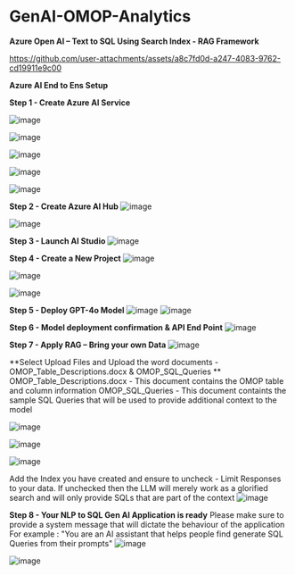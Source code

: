 # GenAI-OMOP-Analytics



**Azure Open AI – Text to SQL Using Search Index -  RAG Framework**

https://github.com/user-attachments/assets/a8c7fd0d-a247-4083-9762-cd19911e9c00

**Azure AI End to Ens Setup**

**Step 1 - Create Azure AI Service**

![image](https://github.com/user-attachments/assets/a811e7f5-3a02-449b-9405-576e9401b9cf)

 ![image](https://github.com/user-attachments/assets/fd69e7d2-d323-4565-bf1e-92b4c0e1d4aa)

 ![image](https://github.com/user-attachments/assets/8a1d511c-1891-42b0-91e8-c4517448b961)

![image](https://github.com/user-attachments/assets/2028e336-6324-46d1-b9a9-fbbcbc4d440c)

![image](https://github.com/user-attachments/assets/a433437f-d37e-4d98-ab6d-4ad1dbe04935)

**Step 2 - Create Azure AI Hub**
![image](https://github.com/user-attachments/assets/f5be014c-c160-4e7c-a7c5-61c47f7b6c81)

![image](https://github.com/user-attachments/assets/8367d2bf-35dd-415e-8159-a103bb5d686b)

**Step 3 - Launch AI Studio**
![image](https://github.com/user-attachments/assets/5f63b2e4-faff-4154-939a-41739f06255c)

**Step 4 - Create a New Project**
![image](https://github.com/user-attachments/assets/2b5e3525-7728-4bae-a4dd-3024e6a4aad3)


![image](https://github.com/user-attachments/assets/f685474f-e886-47e5-8597-51b3c0f01d9c)

![image](https://github.com/user-attachments/assets/d45b56ee-762d-4f68-a7b0-dd0583fe7379)

**Step 5 - Deploy GPT-4o Model**
![image](https://github.com/user-attachments/assets/e0bc2442-074b-4594-9877-656f19e3d14d)
![image](https://github.com/user-attachments/assets/e26f9571-d3e5-49cd-ac06-5d5c6ce45cab)

**Step 6 - Model deployment confirmation & API End Point**
![image](https://github.com/user-attachments/assets/26d950b7-d1c2-4da9-9440-ef163d9bd79b)

**Step 7 - Apply RAG – Bring your own Data**
![image](https://github.com/user-attachments/assets/863b2fb0-6517-4e0b-818c-d6b29ee93bff)

**Select Upload Files and Upload the word documents - OMOP_Table_Descriptions.docx & OMOP_SQL_Queries
**
OMOP_Table_Descriptions.docx - This document contains the OMOP table and column information
OMOP_SQL_Queries - This document containts the sample SQL Queries that will be used to provide additional context to the model

![image](https://github.com/user-attachments/assets/fb11d9a4-4331-4980-9a5f-4b48ee690e67)

![image](https://github.com/user-attachments/assets/863ed285-76e6-48ef-8c8d-52774cd9abdb)

![image](https://github.com/user-attachments/assets/602c2f84-8853-4b6c-85c3-0852c3bcaeb9)

Add the Index you have created and ensure to uncheck - Limit Responses to your data.
If unchecked then the LLM will merely work as a glorified search and will only provide SQLs that are part of the context
![image](https://github.com/user-attachments/assets/a13363f0-3700-4ad7-bf98-673af2abab3d)

**Step 8 - Your NLP to SQL Gen AI Application is ready**
Please make sure to provide a system message that will dictate the behaviour of the application
For example : "You are an AI assistant that helps people find generate SQL Queries from their prompts"
![image](https://github.com/user-attachments/assets/82e1b914-5289-4529-a312-c7b064b511af)

![image](https://github.com/user-attachments/assets/fdc87905-8fec-4dda-b2c7-886a45a14a33)

























